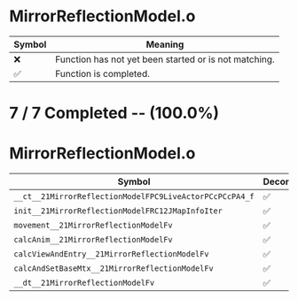 # MirrorReflectionModel.o
| Symbol | Meaning 
| ------------- | ------------- 
| :x: | Function has not yet been started or is not matching. 
| :white_check_mark: | Function is completed. 


# 7 / 7 Completed -- (100.0%)
# MirrorReflectionModel.o
| Symbol | Decompiled? |
| ------------- | ------------- |
| `__ct__21MirrorReflectionModelFPC9LiveActorPCcPCcPA4_f` | :white_check_mark: |
| `init__21MirrorReflectionModelFRC12JMapInfoIter` | :white_check_mark: |
| `movement__21MirrorReflectionModelFv` | :white_check_mark: |
| `calcAnim__21MirrorReflectionModelFv` | :white_check_mark: |
| `calcViewAndEntry__21MirrorReflectionModelFv` | :white_check_mark: |
| `calcAndSetBaseMtx__21MirrorReflectionModelFv` | :white_check_mark: |
| `__dt__21MirrorReflectionModelFv` | :white_check_mark: |
